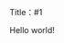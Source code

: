 Title：#1
<!DOCTYPE html>
<html>
<head>
  <title>1713090502216</title>
</head>
<body>
  Hello world!
</body>
</html>
